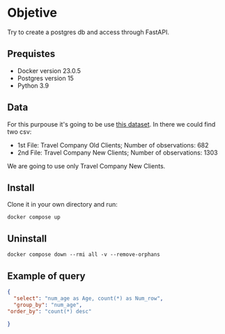 # Objetive 

Try to create a postgres db and access through FastAPI. 

## Prequistes

- Docker version 23.0.5
- Postgres version 15
- Python 3.9


## Data

For this purpouse it's going to be use [this dataset](https://www.kaggle.com/datasets/sellingstories/travel-company-insurance-prediction?resource=download). In there we could find two csv:

- 1st File: Travel Company Old Clients; Number of observations: 682
- 2nd File: Travel Company New Clients; Number of observations: 1303

We are going to use only Travel Company New Clients.

## Install 

Clone it in your own directory and run:

```shell
docker compose up
```

## Uninstall

```shell
docker compose down --rmi all -v --remove-orphans
```

## Example of query 


```json
{
  "select": "num_age as Age, count(*) as Num_row",
  "group_by": "num_age",
"order_by": "count(*) desc"

}

```

